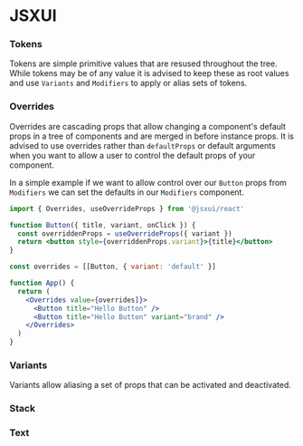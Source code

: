 # JSXUI

### Tokens

Tokens are simple primitive values that are resused throughout the tree. While tokens may be of any value it is advised to keep these as root values and use `Variants` and `Modifiers` to apply or alias sets of tokens.

### Overrides

Overrides are cascading props that allow changing a component's default props in a tree of components and are merged in before instance props. It is advised to use overrides rather than `defaultProps` or default arguments when you want to allow a user to control the default props of your component.

In a simple example if we want to allow control over our `Button` props from `Modifiers` we can set the defaults in our `Modifiers` component.

```jsx
import { Overrides, useOverrideProps } from '@jsxui/react'

function Button({ title, variant, onClick }) {
  const overriddenProps = useOverrideProps({ variant })
  return <button style={overriddenProps.variant}>{title}</button>
}

const overrides = [[Button, { variant: 'default' }]

function App() {
  return (
    <Overrides value={overrides]}>
      <Button title="Hello Button" />
      <Button title="Hello Button" variant="brand" />
    </Overrides>
  )
}
```

### Variants

Variants allow aliasing a set of props that can be activated and deactivated.

### Stack

### Text
